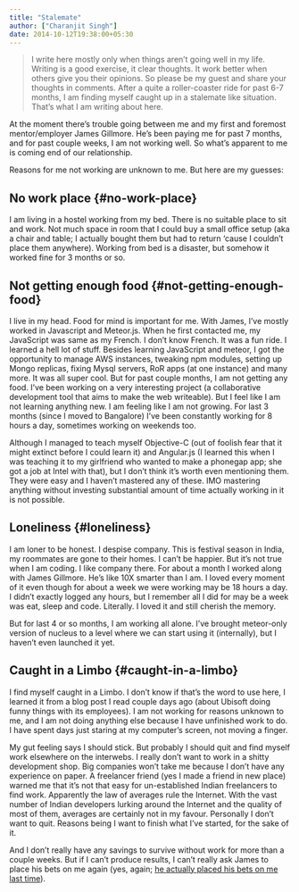 ```yaml
---
title: "Stalemate"
author: ["Charanjit Singh"]
date: 2014-10-12T19:38:00+05:30
---
```


> I write here mostly only when things aren’t going well in my life. Writing is a
> good exercise, it clear thoughts. It work better when others give you their
> opinions. So please be my guest and share your thoughts in comments. After a
> quite a roller-coaster ride for past 6-7 months, I am finding myself caught up
> in a stalemate like situation. That’s what I am writing about here.

At the moment there’s trouble going between me and my first and foremost
mentor/employer James Gillmore. He’s been paying me for past 7 months, and for
past couple weeks, I am not working well. So what’s apparent to me is coming end
of our relationship.

Reasons for me not working are unknown to me. But here are my guesses:


## No work place {#no-work-place}

I am living in a hostel working from my bed. There is no suitable place to sit
and work. Not much space in room that I could buy a small office setup (aka a
chair and table; I actually bought them but had to return ‘cause I couldn’t
place them anywhere). Working from bed is a disaster, but somehow it worked fine
for 3 months or so.


## Not getting enough food {#not-getting-enough-food}

I live in my head. Food for mind is important for me. With James, I’ve mostly
worked in Javascript and Meteor.js. When he first contacted me, my JavaScript
was same as my French. I don’t know French. It was a fun ride. I learned a hell
lot of stuff. Besides learning JavaScript and meteor, I got the opportunity to
manage AWS instances, tweaking npm modules, setting up Mongo replicas, fixing
Mysql servers, RoR apps (at one instance) and many more. It was all super cool.
But for past couple months, I am not getting any food. I’ve been working on a
very interesting project (a collaborative development tool that aims to make the
web writeable). But I feel like I am not learning anything new. I am feeling
like I am not growing. For last 3 months (since I moved to Bangalore) I’ve been
constantly working for 8 hours a day, sometimes working on weekends too.

Although I managed to teach myself Objective-C (out of foolish fear that it
might extinct before I could learn it) and Angular.js (I learned this when I was
teaching it to my girlfriend who wanted to make a phonegap app; she got a job at
Intel with that), but I don’t think it’s worth even mentioning them. They were
easy and I haven’t mastered any of these. IMO mastering anything without
investing substantial amount of time actually working in it is not possible.


## Loneliness {#loneliness}

I am loner to be honest. I despise company. This is festival season in India, my
roommates are gone to their homes. I can’t be happier. But it’s not true when I
am coding. I like company there. For about a month I worked along with James
Gillmore. He’s like 10X smarter than I am. I loved every moment of it even
though for about a week we were working may be 18 hours a day. I didn’t exactly
logged any hours, but I remember all I did for may be a week was eat, sleep and
code. Literally. I loved it and still cherish the memory.

But for last 4 or so months, I am working all alone. I’ve brought meteor-only
version of nucleus to a level where we can start using it (internally), but I
haven’t even launched it yet.


## Caught in a Limbo {#caught-in-a-limbo}

I find myself caught in a Limbo. I don’t know if that’s the word to use here, I
learned it from a blog post I read couple days ago (about Ubisoft doing funny
things with its employees). I am not working for reasons unknown to me, and I am
not doing anything else because I have unfinished work to do. I have spent days
just staring at my computer’s screen, not moving a finger.

My gut feeling says I should stick. But probably I should quit and find myself
work elsewhere on the interwebs. I really don’t want to work in a shitty
development shop. Big companies won’t take me because I don’t have any
experience on paper. A freelancer friend (yes I made a friend in new place)
warned me that it’s not that easy for un-established Indian freelancers to find
work. Apparently the law of averages rule the Internet. With the vast number of
Indian developers lurking around the Internet and the quality of most of them,
averages are certainly not in my favour. Personally I don’t want to quit.
Reasons being I want to finish what I’ve started, for the sake of it.

And I don’t really have any savings to survive without work for more than a
couple weeks. But if I can’t produce results, I can’t really ask James to place
his bets on me again (yes, again; [he actually placed his bets on me last time](https://web.archive.org/web/20141015151208/http://channikhabra.github.io/2014/02/26/i-have-decided-to-do-a-job-where-they-will-exploit-shit-out-of-me/#comment-1262743983)).
